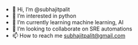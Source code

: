 - 👋 Hi, I’m @subhajitpalit
- 👀 I’m interested in python
- 🌱 I’m currently learning machine learning, AI
- 💞️ I’m looking to collaborate on SRE automations
- 📫 How to reach me subhajitpalit@gmail.com

<!---
subhajitpalit/subhajitpalit is a ✨ special ✨ repository because its `README.md` (this file) appears on your GitHub profile.
You can click the Preview link to take a look at your changes.
--->
